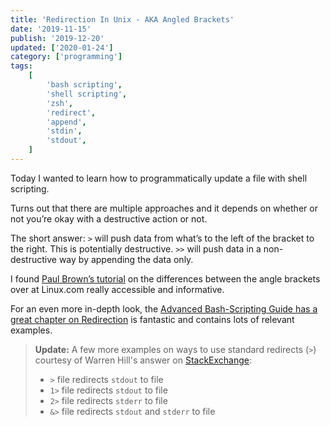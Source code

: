 ```yaml
---
title: 'Redirection In Unix - AKA Angled Brackets'
date: '2019-11-15'
publish: '2019-12-20'
updated: ['2020-01-24']
category: ['programming']
tags:
    [
        'bash scripting',
        'shell scripting',
        'zsh',
        'redirect',
        'append',
        'stdin',
        'stdout',
    ]
---
```


Today I wanted to learn how to programmatically update a file with shell scripting.

Turns out that there are multiple approaches and it depends on whether or not you’re okay with a destructive action or not.

The short answer:
`>` will push data from what’s to the left of the bracket to the right. This is potentially destructive.
`>>` will push data in a non-destructive way by appending the data only.

I found [Paul Brown’s tutorial](https://www.linux.com/tutorials/understanding-angle-brackets-bash/) on the differences between the angle brackets over at Linux.com really accessible and informative.

For an even more in-depth look, the [Advanced Bash-Scripting Guide has a great chapter on Redirection](http://www.tldp.org/LDP/abs/html/io-redirection.html) is fantastic and contains lots of relevant examples.

> **Update:**
> A few more examples on ways to use standard redirects (`>`) courtesy of Warren Hill's answer on [StackExchange](https://askubuntu.com/a/350216):
>
> -   `>` file redirects `stdout` to file
> -   `1>` file redirects `stdout` to file
> -   `2>` file redirects `stderr` to file
> -   `&>` file redirects `stdout` and `stderr` to file
